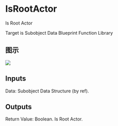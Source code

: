 # IsRootActor

Is Root Actor

Target is Subobject Data Blueprint Function Library

## 图示

![]($-20221218-21053385.png)

## Inputs

Data: Subobject Data Structure (by ref).  

## Outputs

Return Value: Boolean. Is Root Actor.


